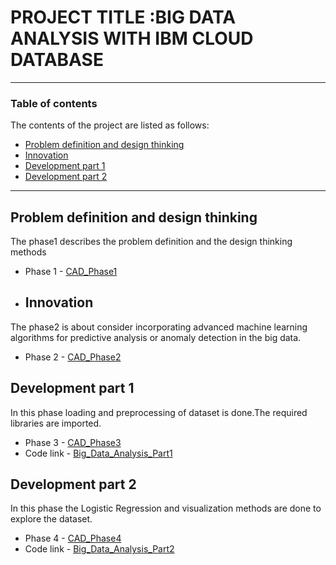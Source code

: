 # PROJECT TITLE :BIG DATA ANALYSIS WITH IBM CLOUD DATABASE

---

### Table of contents
The contents of the project are listed as follows:

- [Problem definition and design thinking](#problem-definition-and-design-thinking)
- [Innovation](#innovation)
- [Development part 1](#development-part-1)
- [Development part 2](#development-part-2)

---

## Problem definition and design thinking
The phase1 describes the problem definition and the design thinking methods
- Phase 1 - [CAD_Phase1](https://github.com/Subanandhini-15/Naan-Mudhalvan/blob/main/CAD_Phase1.docx)


- ## Innovation
The phase2 is about consider incorporating advanced machine learning algorithms for predictive analysis or anomaly detection in the big data. 
- Phase 2 - [CAD_Phase2](https://github.com/Subanandhini-15/Naan-Mudhalvan/blame/main/CAD_Phase2.docx)


## Development part 1
In this phase loading and preprocessing of dataset is done.The required libraries are imported.
- Phase 3 - [CAD_Phase3](https://github.com/Subanandhini-15/Naan-Mudhalvan/blob/main/CAD_Phase3.docx)
- Code link - [Big_Data_Analysis_Part1](https://github.com/Subanandhini-15/Naan-Mudhalvan/blob/main/Big_Data_Analysis_Part1.ipynb)


## Development part 2
In this phase the Logistic Regression and visualization methods are done to explore the dataset.
- Phase 4 - [CAD_Phase4](https://github.com/Subanandhini-15/Naan-Mudhalvan/blob/main/CAD_Phase4.docx)
- Code link - [Big_Data_Analysis_Part2](https://github.com/Subanandhini-15/Naan-Mudhalvan/blob/main/Big_Data_Analysis_Part2.ipynb)


